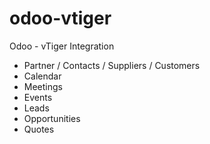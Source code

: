 # odoo-vtiger
Odoo - vTiger Integration
- Partner / Contacts / Suppliers / Customers
- Calendar
- Meetings
- Events
- Leads
- Opportunities
- Quotes
